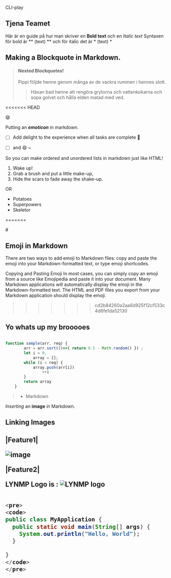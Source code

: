  CLI-play

<h2>Tjena Teamet</h2>

Här är en guide på hur man skriver en **Bold text** och en *Italic text*
Syntaxen för bold är ** (text) ** och för italic det är * (text) *


<h2> Making a Blockquote in Markdown.</h2>


>#### Nested Blockquotes!
>Pippi följde henne genom många av de vackra rummen i hennes slott.
>> Häxan bad henne att rengöra grytorna och vattenkokarna och sopa golvet och hålla elden matad med ved.


<<<<<<< HEAD

:smile:

Putting an ***emoticon*** in markdown.

 - [ ] Add delight to the experience when all tasks are complete :tada:

  - [ ] and :smile:
~

So you can make ordered and unordered lists in markdown just like HTML!

<ol>
  <li>Wake up!</li>
  <li>Grab a brush and put a little make-up,</li>
  <li>Hide the scars to fade away the shake-up.</li>
</ol>

OR

<ul>
<li>Potatoes</li>
<li>Superpowers</li>
<li>Skeletor</li>
</ul>

=======

#<h2>Emoji in Markdown </h2>
There are two ways to add emoji to Markdown files: copy and paste the emoji into your Markdown-formatted text, or type emoji shortcodes.

Copying and Pasting Emoji
In most cases, you can simply copy an emoji from a source like Emojipedia and paste it into your document. Many Markdown applications will automatically display the emoji in the Markdown-formatted text. The HTML and PDF files you export from your Markdown application should display the emoji.

>>>>>>> cd2b84260a2aa6d925f12cf533c4d6fe1da52130


## Yo whats up my brooooes 

``` javascript

function sample(arr, req) {
        arr = arr.sort(()=>{ return 0.5 - Math.random() }) ;
        let i = 0,
            array = [];
        while (i < req) {
            array.push(arr[i])
                ++i
        }
        return array
    }


```


> - Markdown

 *Inserting* an **image** in Markdown.
<h2> Linking Images <h2>


|Feature1|

![image](https://media.istockphoto.com/photos/monarch-butterfly-sampling-lantana-flowers-picture-id1333568096?b=1&k=20&m=1333568096&s=170667a&w=0&h=J-W17MIRCNAwXKxADiY5j84pNA-pvetQmgy2WB-c25g=)


|Feature2|


 LYNMP Logo is :  ![LYNMP logo](https://i.esdrop.com/d/dLd7n17hg9.png#style=max-width:40px;vertical-align:middle; "LYMNP Logo")


```java

<pre>
<code>
public class MyApplication {
  public static void main(String[] args) {
    System.out.println("Hello, World");
  }

}
</code>
</pre>

 ```
